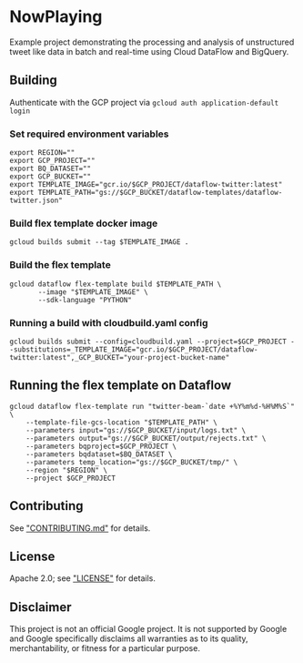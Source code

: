 # NowPlaying

Example project demonstrating the processing and analysis of unstructured tweet like data in batch and real-time using Cloud DataFlow and BigQuery.

## Building

Authenticate with the GCP project via `gcloud auth application-default login`

### Set required environment variables
```
export REGION=""
export GCP_PROJECT=""
export BQ_DATASET=""
export GCP_BUCKET=""
export TEMPLATE_IMAGE="gcr.io/$GCP_PROJECT/dataflow-twitter:latest"
export TEMPLATE_PATH="gs://$GCP_BUCKET/dataflow-templates/dataflow-twitter.json"
```

### Build flex template docker image
```
gcloud builds submit --tag $TEMPLATE_IMAGE .
```

### Build the flex template
```
gcloud dataflow flex-template build $TEMPLATE_PATH \
       --image "$TEMPLATE_IMAGE" \
       --sdk-language "PYTHON"
```


### Running a build with cloudbuild.yaml config
```
gcloud builds submit --config=cloudbuild.yaml --project=$GCP_PROJECT --substitutions=_TEMPLATE_IMAGE="gcr.io/$GCP_PROJECT/dataflow-twitter:latest",_GCP_BUCKET="your-project-bucket-name"
```

## Running the flex template on Dataflow
```
gcloud dataflow flex-template run "twitter-beam-`date +%Y%m%d-%H%M%S`" \
    --template-file-gcs-location "$TEMPLATE_PATH" \
    --parameters input="gs://$GCP_BUCKET/input/logs.txt" \
    --parameters output="gs://$GCP_BUCKET/output/rejects.txt" \
    --parameters bqproject=$GCP_PROJECT \
    --parameters bqdataset=$BQ_DATASET \
    --parameters temp_location="gs://$GCP_BUCKET/tmp/" \
    --region "$REGION" \
    --project $GCP_PROJECT
```

## Contributing

See ["CONTRIBUTING.md"](docs/contributing.md) for details.

## License

Apache 2.0; see ["LICENSE"](LICENSE) for details.

## Disclaimer

This project is not an official Google project. It is not supported by
Google and Google specifically disclaims all warranties as to its quality,
merchantability, or fitness for a particular purpose.


